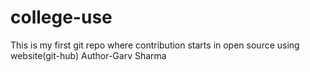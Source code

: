 # college-use
This is my first git repo where contribution starts in open source using website(git-hub) 
Author-Garv Sharma
